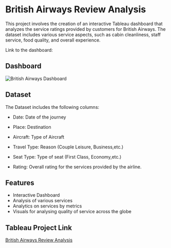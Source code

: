 
# British Airways Review Analysis

This project involves the creation of an interactive Tableau dashboard that analyzes the service ratings provided by customers for British Airways. The dataset includes various service aspects, such as cabin cleanliness, staff service, food quality, and overall experience.

Link to the dashboard: 


## Dashboard

![British Airways Dashboard](https://github.com/user-attachments/assets/f58e81ed-58aa-419c-9aa4-d74769528381)



## Dataset

The Dataset includes the following columns:

- Date: Date of the journey

- Place: Destination

- Aircraft: Type of Aircraft

- Travel Type: Reason (Couple Leisure, Business,etc.)

- Seat Type: Type of seat (First Class, Economy,etc.)

- Rating: Overall rating for the services provided by the airline.


## Features

- Interactive Dashboard
- Analysis of various services
- Analytics on services by metrics
- Visuals for analysing quality of service across the globe


## Tableau Project Link


[British Airways Review Analysis](https://public.tableau.com/app/profile/kaushal.chawale/viz/BritishAirways_17233904902280/BritishAirways)
